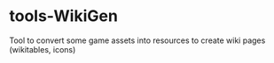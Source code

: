 # tools-WikiGen
Tool to convert some game assets into resources to create wiki pages (wikitables, icons)
